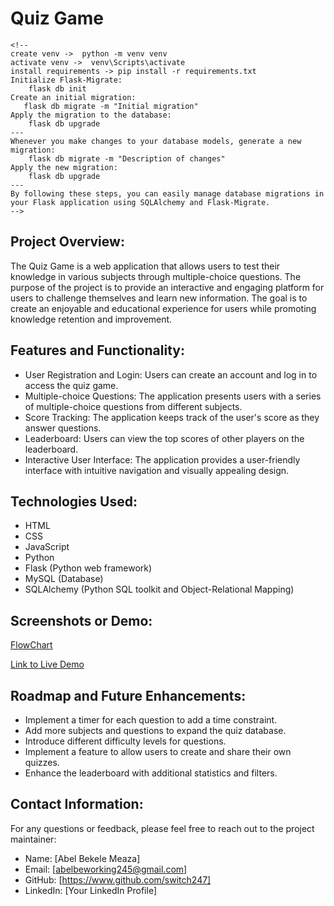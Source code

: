 # Quiz Game
    <!-- 
    create venv ->  python -m venv venv
    activate venv ->  venv\Scripts\activate
    install requirements -> pip install -r requirements.txt 
    Initialize Flask-Migrate:
        flask db init
    Create an initial migration:
       flask db migrate -m "Initial migration"
    Apply the migration to the database:
        flask db upgrade
    ---
    Whenever you make changes to your database models, generate a new migration:
        flask db migrate -m "Description of changes"
    Apply the new migration:
        flask db upgrade
    ---
    By following these steps, you can easily manage database migrations in your Flask application using SQLAlchemy and Flask-Migrate.
    -->

## Project Overview:
The Quiz Game is a web application that allows users to test their knowledge in various subjects through multiple-choice questions. The purpose of the project is to provide an interactive and engaging platform for users to challenge themselves and learn new information. The goal is to create an enjoyable and educational experience for users while promoting knowledge retention and improvement.

## Features and Functionality:
- User Registration and Login: Users can create an account and log in to access the quiz game.
- Multiple-choice Questions: The application presents users with a series of multiple-choice questions from different subjects.
- Score Tracking: The application keeps track of the user's score as they answer questions.
- Leaderboard: Users can view the top scores of other players on the leaderboard.
- Interactive User Interface: The application provides a user-friendly interface with intuitive navigation and visually appealing design.

## Technologies Used:
- HTML
- CSS
- JavaScript
- Python
- Flask (Python web framework)
- MySQL (Database)
- SQLAlchemy (Python SQL toolkit and Object-Relational Mapping)

## Screenshots or Demo:
[FlowChart](https://lucid.app/lucidchart/e84b8632-8efd-485a-a98d-5ef0178719dc/edit?viewport_loc=-976%2C-60%2C3601%2C1601%2C0_0&invitationId=inv_f44c8728-b121-44a3-8b43-52883079d562)

[Link to Live Demo](https://www.example.com)

## Roadmap and Future Enhancements:
- Implement a timer for each question to add a time constraint.
- Add more subjects and questions to expand the quiz database.
- Introduce different difficulty levels for questions.
- Implement a feature to allow users to create and share their own quizzes.
- Enhance the leaderboard with additional statistics and filters.

## Contact Information:
For any questions or feedback, please feel free to reach out to the project maintainer:
- Name: [Abel Bekele Meaza]
- Email: [abelbeworking245@gmail.com]
- GitHub: [https://www.github.com/switch247]
- LinkedIn: [Your LinkedIn Profile]
